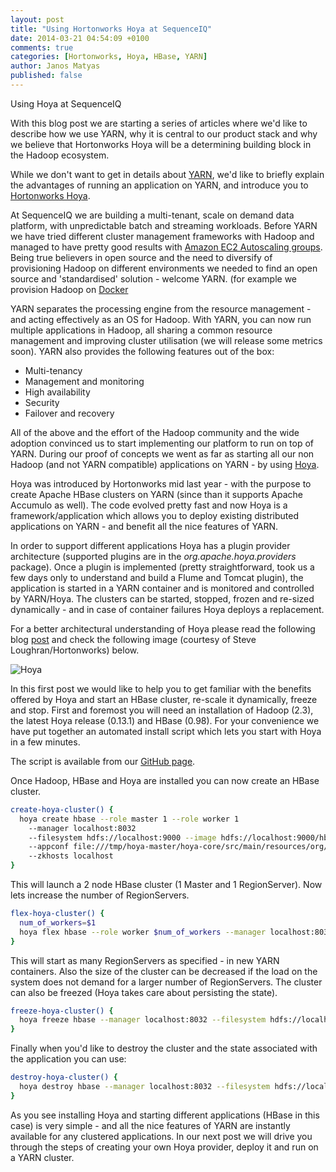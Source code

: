 ```yaml
---
layout: post
title: "Using Hortonworks Hoya at SequenceIQ"
date: 2014-03-21 04:54:09 +0100
comments: true
categories: [Hortonworks, Hoya, HBase, YARN]
author: Janos Matyas
published: false
---
```

Using Hoya at SequenceIQ

With this blog post we are starting a series of articles where we'd like to describe how we use YARN, why it is central to our product stack and why we believe that Hortonworks Hoya will be a determining building block in the Hadoop ecosystem.

While we don't want to get in details about [YARN](http://hortonworks.com/hadoop/yarn/), we'd like to briefly explain the advantages of running an application on YARN, and introduce you to [Hortonworks Hoya](https://github.com/hortonworks/hoya).

At SequenceIQ we are building a multi-tenant, scale on demand data platform, with unpredictable batch and streaming workloads.
Before YARN we have tried different cluster management frameworks with Hadoop and managed to have pretty good results with [Amazon EC2 Autoscaling groups](http://aws.amazon.com/autoscaling/). Being true believers in open source and the need to diversify of provisioning Hadoop on different environments we needed to find an open source and 'standardised' solution - welcome YARN.
(for example we provision Hadoop on [Docker](http://blog.sequenceiq.com/blog/2014/03/19/hadoop-2-dot-3-with-docker/)

YARN separates the processing engine from the resource management - and acting effectively as an OS for Hadoop.
With YARN, you can now run multiple applications in Hadoop, all sharing a common resource management and improving cluster utilisation (we will release some metrics soon).
YARN also provides the following features out of the box:

  * Multi-tenancy
  * Management and monitoring
  * High availability
  * Security
  * Failover and recovery

All of the above and the effort of the Hadoop community and the wide adoption convinced us to start implementing our platform to run on top of YARN.
During our proof of concepts we went as far as starting all our non Hadoop (and not YARN compatible) applications on YARN - by using [Hoya](https://github.com/hortonworks/hoya).

Hoya was introduced by Hortonworks mid last year - with the purpose to create Apache HBase clusters on YARN (since than it supports Apache Accumulo as well).
The code evolved pretty fast and now Hoya is a framework/application which allows you to deploy existing distributed applications on YARN - and benefit all the nice features of YARN.

In order to support different applications Hoya has a plugin provider architecture (supported plugins are in the *org.apache.hoya.providers* package).
Once a plugin is implemented (pretty straightforward, took us a few days only to understand and build a Flume and Tomcat plugin), the application is started in a YARN container and is monitored and controlled by YARN/Hoya.
The clusters can be started, stopped, frozen and re-sized dynamically - and in case of container failures Hoya deploys a replacement.

For a better architectural understanding of Hoya please read the following blog [post](http://hortonworks.com/blog/hoya-hbase-on-yarn-application-architecture/) and check the following image (courtesy of Steve Loughran/Hortonworks) below.

![Hoya](http://hortonworks.com/wp-content/uploads/2013/08/Hoya-Application-Architecture.png)

In this first post we would like to help you to get familiar with the benefits offered by Hoya and start an HBase cluster, re-scale it dynamically, freeze and stop.
First and foremost you will need an installation of Hadoop (2.3), the latest Hoya release (0.13.1) and HBase (0.98).
For your convenience we have put together an automated install script which lets you start with Hoya in a few minutes.

The script is available from our [GitHub page](https://github.com/sequenceiq/hoya-docker/blob/master/hoya-centos-install.sh).

Once Hadoop, HBase and Hoya are installed you can now create an HBase cluster.
``` bash
create-hoya-cluster() {
  hoya create hbase --role master 1 --role worker 1
    --manager localhost:8032
    --filesystem hdfs://localhost:9000 --image hdfs://localhost:9000/hbase.tar.gz
    --appconf file:///tmp/hoya-master/hoya-core/src/main/resources/org/apache/hoya/providers/hbase/conf
    --zkhosts localhost
}
```
This will launch a 2 node HBase cluster (1 Master and 1 RegionServer). Now lets increase the number of RegionServers.

``` bash
flex-hoya-cluster() {
  num_of_workers=$1
  hoya flex hbase --role worker $num_of_workers --manager localhost:8032 --filesystem hdfs://localhost:9000
}
```

This will start as many RegionServers as specified - in new YARN containers. Also the size of the cluster can be decreased if the load on the system does not demand for a larger number of RegionServers. The cluster can also be freezed (Hoya takes care about persisting the state).

``` bash
freeze-hoya-cluster() {
  hoya freeze hbase --manager localhost:8032 --filesystem hdfs://localhost:9000
}
```

Finally when you'd like to destroy the cluster and the state associated with the application you can use:

``` bash
destroy-hoya-cluster() {
  hoya destroy hbase --manager localhost:8032 --filesystem hdfs://localhost:9000
}
```
As you see installing Hoya and starting different applications (HBase in this case) is very simple - and all the nice features of YARN are instantly available for any clustered applications.
In our next post we will drive you through the steps of creating your own Hoya provider, deploy it and run on a YARN cluster.
